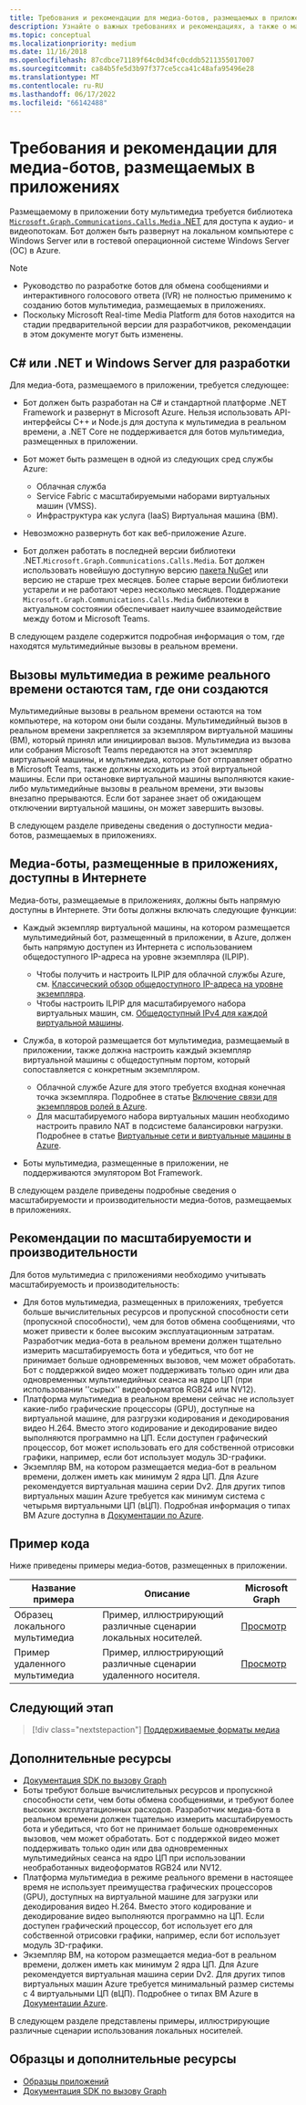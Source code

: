 ```yaml
---
title: Требования и рекомендации для медиа-ботов, размещаемых в приложениях
description: Узнайте о важных требованиях и рекомендациях, а также о масштабируемости и производительности, связанных с созданием ботов мультимедиа, размещаемых в приложениях, для Teams
ms.topic: conceptual
ms.localizationpriority: medium
ms.date: 11/16/2018
ms.openlocfilehash: 87cdbce71189f64c0d34fc0cddb5211355017007
ms.sourcegitcommit: ca84b5fe5d3b97f377ce5cca41c48afa95496e28
ms.translationtype: MT
ms.contentlocale: ru-RU
ms.lasthandoff: 06/17/2022
ms.locfileid: "66142488"
---
```

# <a name="requirements-and-considerations-for-application-hosted-media-bots"></a>Требования и рекомендации для медиа-ботов, размещаемых в приложениях

Размещаемому в приложении боту мультимедиа требуется библиотека [`Microsoft.Graph.Communications.Calls.Media` .NET](https://www.nuget.org/packages/Microsoft.Graph.Communications.Calls.Media/) для доступа к аудио- и видеопотокам. Бот должен быть развернут на локальном компьютере с Windows Server или в гостевой операционной системе Windows Server (ОС) в Azure.

> [!NOTE]
>
> * Руководство по разработке ботов для обмена сообщениями и интерактивного голосового ответа (IVR) не полностью применимо к созданию ботов мультимедиа, размещаемых в приложениях.
> * Поскольку Microsoft Real-time Media Platform для ботов находится на стадии предварительной версии для разработчиков, рекомендации в этом документе могут быть изменены.

## <a name="c-or-net-and-windows-server-for-development"></a>C# или .NET и Windows Server для разработки

Для медиа-бота, размещаемого в приложении, требуется следующее:

* Бот должен быть разработан на C# и стандартной платформе .NET Framework и развернут в Microsoft Azure. Нельзя использовать API-интерфейсы C++ и Node.js для доступа к мультимедиа в реальном времени, а .NET Core не поддерживается для ботов мультимедиа, размещенных в приложении.

* Бот может быть размещен в одной из следующих сред службы Azure:
  * Облачная служба
  * Service Fabric с масштабируемыми наборами виртуальных машин (VMSS).
  * Инфраструктура как услуга (IaaS) Виртуальная машина (ВМ).  
  
* Невозможно развернуть бот как веб-приложение Azure.

* Бот должен работать в последней версии библиотеки .NET.`Microsoft.Graph.Communications.Calls.Media`. Бот должен использовать новейшую доступную версию [пакета NuGet](https://www.nuget.org/packages/Microsoft.Graph.Communications.Calls.Media/) или версию не старше трех месяцев. Более старые версии библиотеки устарели и не работают через несколько месяцев. Поддержание `Microsoft.Graph.Communications.Calls.Media` библиотеки в актуальном состоянии обеспечивает наилучшее взаимодействие между ботом и Microsoft Teams.

В следующем разделе содержится подробная информация о том, где находятся мультимедийные вызовы в реальном времени.

## <a name="real-time-media-calls-stay-where-theyre-created"></a>Вызовы мультимедиа в режиме реального времени остаются там, где они создаются

Мультимедийные вызовы в реальном времени остаются на том компьютере, на котором они были созданы. Мультимедийный вызов в реальном времени закрепляется за экземпляром виртуальной машины (ВМ), который принял или инициировал вызов. Мультимедиа из вызова или собрания Microsoft Teams передаются на этот экземпляр виртуальной машины, и мультимедиа, которые бот отправляет обратно в Microsoft Teams, также должны исходить из этой виртуальной машины. Если при остановке виртуальной машины выполняются какие-либо мультимедийные вызовы в реальном времени, эти вызовы внезапно прерываются. Если бот заранее знает об ожидающем отключении виртуальной машины, он может завершить вызовы.

В следующем разделе приведены сведения о доступности медиа-ботов, размещаемых в приложениях.

## <a name="application-hosted-media-bots-accessible-on-the-internet"></a>Медиа-боты, размещенные в приложениях, доступны в Интернете

Медиа-боты, размещаемые в приложениях, должны быть напрямую доступны в Интернете. Эти боты должны включать следующие функции:

* Каждый экземпляр виртуальной машины, на котором размещается мультимедийный бот, размещенный в приложении, в Azure, должен быть напрямую доступен из Интернета с использованием общедоступного IP-адреса на уровне экземпляра (ILPIP).
  * Чтобы получить и настроить ILPIP для облачной службы Azure, см. [Классический обзор общедоступного IP-адреса на уровне экземпляра](/azure/virtual-network/virtual-networks-instance-level-public-ip).
  * Чтобы настроить ILPIP для масштабируемого набора виртуальных машин, см. [Общедоступный IPv4 для каждой виртуальной машины](/azure/virtual-machine-scale-sets/virtual-machine-scale-sets-networking#public-ipv4-per-virtual-machine).
* Служба, в которой размещается бот мультимедиа, размещаемый в приложении, также должна настроить каждый экземпляр виртуальной машины с общедоступным портом, который сопоставляется с конкретным экземпляром.
  * Облачной службе Azure для этого требуется входная конечная точка экземпляра. Подробнее в статье [Включение связи для экземпляров ролей в Azure](/azure/cloud-services/cloud-services-enable-communication-role-instances).
  * Для масштабируемого набора виртуальных машин необходимо настроить правило NAT в подсистеме балансировки нагрузки. Подробнее в статье [Виртуальные сети и виртуальные машины в Azure](/azure/virtual-machines/windows/network-overview).

* Боты мультимедиа, размещенные в приложении, не поддерживаются эмулятором Bot Framework.

В следующем разделе приведены подробные сведения о масштабируемости и производительности медиа-ботов, размещаемых в приложениях.

## <a name="scalability-and-performance-considerations"></a>Рекомендации по масштабируемости и производительности

Для ботов мультимедиа с приложениями необходимо учитывать масштабируемость и производительность:

* Для ботов мультимедиа, размещенных в приложениях, требуется больше вычислительных ресурсов и пропускной способности сети (пропускной способности), чем для ботов обмена сообщениями, что может привести к более высоким эксплуатационным затратам. Разработчик медиа-бота в реальном времени должен тщательно измерить масштабируемость бота и убедиться, что бот не принимает больше одновременных вызовов, чем может обработать. Бот с поддержкой видео может поддерживать только один или два одновременных мультимедийных сеанса на ядро ​​​​ЦП (при использовании ''сырых'' видеоформатов RGB24 или NV12).
* Платформа мультимедиа в реальном времени сейчас не использует какие-либо графические процессоры (GPU), доступные на виртуальной машине, для разгрузки кодирования и декодирования видео H.264. Вместо этого кодирование и декодирование видео выполняются программно на ЦП. Если доступен графический процессор, бот может использовать его для собственной отрисовки графики, например, если бот использует модуль 3D-графики.
* Экземпляр ВМ, на котором размещается медиа-бот в реальном времени, должен иметь как минимум 2 ядра ЦП. Для Azure рекомендуется виртуальная машина серии Dv2. Для других типов виртуальных машин Azure требуется как минимум система с четырьмя виртуальными ЦП (вЦП). Подробная информация о типах ВМ Azure доступна в [Документации по Azure](/azure/virtual-machines/windows/sizes-general).

## <a name="code-sample"></a>Пример кода

Ниже приведены примеры медиа-ботов, размещенных в приложении.

| **Название примера** | **Описание** | **Microsoft Graph** |
|------------|-------------|-----------|
| Образец локального мультимедиа | Пример, иллюстрирующий различные сценарии локальных носителей. | [Просмотр](https://github.com/microsoftgraph/microsoft-graph-comms-samples/tree/master/Samples/V1.0Samples/LocalMediaSamples) |
| Пример удаленного мультимедиа | Пример, иллюстрирующий различные сценарии удаленного носителя. | [Просмотр](https://github.com/microsoftgraph/microsoft-graph-comms-samples/tree/master/Samples/V1.0Samples/RemoteMediaSamples) |

## <a name="next-step"></a>Следующий этап

> [!div class="nextstepaction"]
> [Поддерживаемые форматы медиа](~/resources/media-formats.md)

## <a name="see-also"></a>Дополнительные ресурсы

* [Документация SDK по вызову Graph](https://microsoftgraph.github.io/microsoft-graph-comms-samples/docs/)
* Боты требуют больше вычислительных ресурсов и пропускной способности сети, чем боты обмена сообщениями, и требуют более высоких эксплуатационных расходов. Разработчик медиа-бота в реальном времени должен тщательно измерить масштабируемость бота и убедиться, что бот не принимает больше одновременных вызовов, чем может обработать. Бот с поддержкой видео может поддерживать только один или два одновременных мультимедийных сеанса на ядро ​​ЦП при использовании необработанных видеоформатов RGB24 или NV12.
* Платформа мультимедиа в режиме реального времени в настоящее время не использует преимущества графических процессоров (GPU), доступных на виртуальной машине для загрузки или декодирования видео H.264. Вместо этого кодирование и декодирование видео выполняются программно на ЦП. Если доступен графический процессор, бот использует его для собственной отрисовки графики, например, если бот использует модуль 3D-графики.
* Экземпляр ВМ, на котором размещается медиа-бот в реальном времени, должен иметь как минимум 2 ядра ЦП. Для Azure рекомендуется виртуальная машина серии Dv2. Для других типов виртуальных машин Azure требуется минимальный размер системы с 4 виртуальными ЦП (вЦП). Подробнее о типах ВМ Azure в [Документации Azure](/azure/virtual-machines/windows/sizes-general).

В следующем разделе представлены примеры, иллюстрирующие различные сценарии использования локальных носителей.

## <a name="samples-and-additional-resources"></a>Образцы и дополнительные ресурсы

* [Образцы приложений](https://github.com/microsoftgraph/microsoft-graph-comms-samples/tree/master/Samples/V1.0Samples/LocalMediaSamples)
* [Документация SDK по вызову Graph](https://microsoftgraph.github.io/microsoft-graph-comms-samples/docs/)
